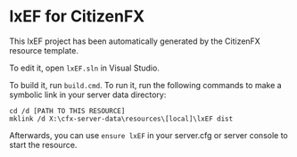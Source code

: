 # lxEF for CitizenFX

This lxEF project has been automatically generated by the CitizenFX resource template.

To edit it, open `lxEF.sln` in Visual Studio.

To build it, run `build.cmd`. To run it, run the following commands to make a symbolic link in your server data directory:

```dos
cd /d [PATH TO THIS RESOURCE]
mklink /d X:\cfx-server-data\resources\[local]\lxEF dist
```

Afterwards, you can use `ensure lxEF` in your server.cfg or server console to start the resource.